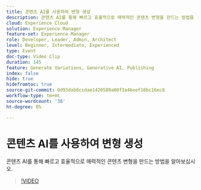 ```yaml
---
title: 콘텐츠 AI를 사용하여 변형 생성
description: 콘텐츠 AI를 통해 빠르고 효율적으로 매력적인 콘텐츠 변형을 만드는 방법을 알아보십시오.
cloud: Experience Cloud
solution: Experience Manager
feature-set: Experience Manager
role: Developer, Leader, Admin, Architect
level: Beginner, Intermediate, Experienced
type: Event
doc-type: Video Clip
duration: 145
feature: Generate Variations, Generative AI, Publishing
index: false
hide: true
hidefromtoc: true
source-git-commit: 0d93dab6ccdae1420589a00f3a46eef10bc16ec8
workflow-type: tm+mt
source-wordcount: '38'
ht-degree: 0%

---
```



# 콘텐츠 AI를 사용하여 변형 생성

콘텐츠 AI를 통해 빠르고 효율적으로 매력적인 콘텐츠 변형을 만드는 방법을 알아보십시오.

>[!VIDEO](https://video.tv.adobe.com/v/3461884/?learn=on&enablevpops&captions=kor)
